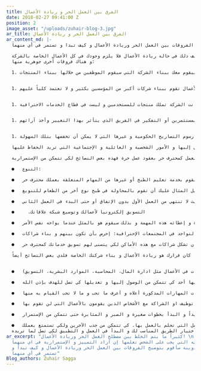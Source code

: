 ```yaml
---
title: الفرق بين العمل الحر و ريادة الأعمال
date: 2018-02-27 09:41:00 Z
position: 2
image_asset: "/uploads/zuhair-blog-3.jpg"
ar_title: الفرق بين العمل الحر و ريادة الأعمال
ar_content_md: |-
  كثيراً ما يتم الخلط بين مصطلح العمل الحر وريادة الأعمال! و لكل منهما خواصه و مهاراته التي يجب على الشخص تعلمها إن أراد التمييز و الإستمرارية في اي منهما. في هذه التدوينة سأقوم بتوضيح الفروقات بين العمل الحر وريادة الأعمال و كيف تبدا و تستمر في أي منهما

  أكبر الفوارق بين العمل الحر و ريادة الأعمال هو التواجد. فالعمل الحر معتمد على تواجدك شخصياً أثناء القيام بالعمل بينما يختلف ذلك في حالة ريادة الأعمال فلا يلزم وجودك في كل الأعمال الخاصة بالشركة.
  و هناك فروقات أخرى جوهرية منها:

  1. العمل الحر يحتاج إلى مهارة معينة كالتصوير أو البرمجة أو غيرها مميزة لتقوم من خلالها بإنتاج عمل لغيرك. في ريادة الأعمال تحتاج إلى إيجاد فريق ليقوم معك ببناء الشركة التي سيقوم الموظفين من خلالها ببناء المنتجات.


  1. العمل الحر يعتمد على كمية الأعمال التي تقوم بها شخصياً. ريادة الأعمال تقوم ببناء شركات أكبر من المؤسسين بكثير و لا تعتمد كلياً عليهم.


  1. في العمل الحر لتزيد الدخل لديك طريقتين (زيادة سعر الساعة و ذلك لحد معين، أو زيادة عدد ساعات العمل و ذلك سيؤثر على حياتك العائلية و الصحية و الاجتماعية و غيرها). في ريادة الأعمال الوضع مختلف بالذات ان كانت الشركة تملك منتجات للمستخدمين و ليست في قطاع الخدمات الاحترافية.


  1. في العمل الحر لديك الحرية التامة في القرارات و الوقت و المصاريف و سرعة التطبيق و غيرها. في ريادة الأعمال عليك أن تعود للشركاء المؤسسين أو للمستثمرين أو التفكير في الفريق الذي يتأثر بهذا التغيير وأخذ آرائهم.


  1. في العمل الحر المصاريف ليست ثابتة و من الممكن تخفيضها فمن الممكن أن تعمل من البيت أو من غرفة في فندق أو من مقهى. بينما في ريادة الأعمال هناك مصاريف ثابتة كرواتب الموظفين و رسوم التصاريح الحكومية و غيرها التي لا يمكن أن تخفضها بتلك السهولة.

  هنالك العديد من الفروقات الأخرى و لكن كي لا نطيل عليكم هذه أهم الفروقات من وجهة نظري الشخصية التي تساعدك على الإختيار بين العمل الحر و ريادة الأعمال واضعاً في بالك الهدف التي تطمح في تحقيقه. و يجب أن يكون هذا الهدف شامل للأمور المالية التي تريد أن تصل إليها و الأمور الشخصية و العائلية و الإجتماعية التي تريد الحفاظ عليها.

  إن كان قرارك العمل كمحترف حر بعقود عمل حرة فهذه بعض النصائح لكي تتمكن من الإستمرارية:

  ●   التنوع:

  ●   تنوع مصادر الدخل: يجب أن يكون لك مصادر دخل إضافية مرتبطة بعملك الأساسي كمحترف حر مثالاً إذا إخترت بأن تعمل كطباخ فمن الممكن أن تبيع أيضاً المنتجات الخام لهذه الطبخة و من الممكن أن نقوم بخدمة تعليم الطبخ أو غيرها من المهام المتعلقة بعملك محترف حر.

  ●   تنوع نوع المشاريع: يجب أن لا تعتمد على نوع واحد من المشاريع و لنكمل في المثال أعلاه. إذا كنت تقوم بطبخ الحلويات على سبيل المثال عليك أن تقوم بالمحاولة في طبخ نوع أخر من الطعام للتنويع.

  ●   تنوع توزيع الوقت: يجب أن لا تعمل على مشروع واحد طوال الوقت. فيجب أن يكون هناك توزيع لوقتك في أكثر من مشروع كي لا تقع في مشكلة الركود و الذي يعني إنقطاع الدخل. كمثال الطبخ فيجب أن تعمل على أكثر من طلبية و تتأكد بأن العمل ثابت و مستمر بحيث لا تنتهي من العمل الأول بدون الإتفاق أو حتى البدء في العمل الثاني

  ●     .التسويق إلكترونيا لأعمالك وتوسيع شبكة علاقاتك

  ●   التعاون مع من يعملون كمحترفين مثلك في العمل الحر: عادة ما يطلب منك أمور خارج نطاق المهارات التي تملكها و هذه فرصة لتجد من يملك هذه المهارة و إعطائه هذه المهمة و بذلك سيقوم هو بالمثل عندما يواجه نفس الأمر.

  ●   التواجد في المجتمعات الإحترافية: إحرص بأن تكون بينهم و بناء شراكات.

  ●   من خلال الخدمات المصاحبة: دائما ما يكون هناك خدمات مصاحبة لعملك مثلاً الخدمة في الحفلات الكبيرة أو الطباعة إذا كنت مصصماً فاحرص بأن تشكل شراكات مع هذه الأماكن لكي يتسنى لهم تسويق خدماتك كمحترف حر.

  أما إذا كان قرارك هو ريادة الأعمال و بناء شركتك الخاصة فلدي بعض النصائح أيضاً:


  ●   قم بقياس مهاراتك (خبرتك، تدريبك، مهارات في الأعمال مثل ادارة المال، المحاسبة، الموارد البشرية، التسويق)

  ●   ضع خطة تجارية. و إن لم يطلع عليها أحد كي تتمكن من الوصول إليها و تعديلها كي تصل للهدف بإذن الله

  ●   تعلم ما لا تعرفه من أساسيات المهارات المذكورة أعلاه و أعرف ما تحب و ما لا تحب القيام به منها

  ●   إبدأ في التوظيف أو أبحث عن شريك. ركز دائماً على توظيف او الشراكة مع الأشخاص الذين يقومون بالأعمال التي لن تقوم بها.

  ●   التدرج في التنفيذ. التدرج سنة كونية فيجب أن تعرف ذلك جيداً و البدأ بخطوات صغيرة و الصبر و المثابرة حتى تتمكن من الإستمرار.

  ●   إبني بيئة العمل التي تحلم بالعمل بها. كي تتمكن من جذب الآخرين ولكي تستمتع بعملك
  ليس عليك الآن إلى التفكير فيما تريد الوصول إليه وأختيار الطريق المناسب لك و البدأ في العمل و التطبيق لكي تصل لما تريده.
ar_excerpt: "كثيراً ما يتم الخلط بين مصطلح العمل الحر وريادة الأعمال! \nو لكل منهما
  خواصه و مهاراته التي يجب على الشخص تعلمها إن أراد التمييز و الإستمرارية في اي منهما.
  في هذه التدوينة سأقوم بتوضيح الفروقات بين العمل الحر وريادة الأعمال و كيف تبدأ و
  تستمر في أي منهما"
Blog_authors: Zuhair Sagga
---
```


